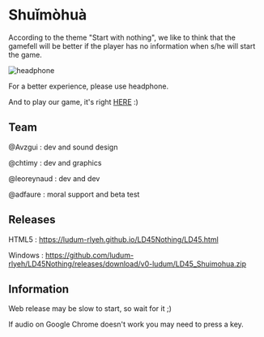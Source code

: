 # Shuǐmòhuà

According to the theme "Start with nothing", 
we like to think that the gamefell will be better 
if the player has no information when s/he will start the
game.

![headphone](https://findicons.com/files/icons/770/token_dark/128/headphones.png)

For a better experience, please use headphone.

And to play our game, it's right [HERE](https://ludum-rlyeh.github.io/LD45Nothing/LD45.html) :)

## Team

@Avzgui : dev and sound design

@chtimy : dev and graphics

@leoreynaud : dev and dev

@adfaure : moral support and beta test

## Releases

HTML5 : https://ludum-rlyeh.github.io/LD45Nothing/LD45.html

Windows : https://github.com/ludum-rlyeh/LD45Nothing/releases/download/v0-ludum/LD45_Shuimohua.zip


## Information

Web release may be slow to start, so wait for it ;)

If audio on Google Chrome doesn't work you may need to press a key.
